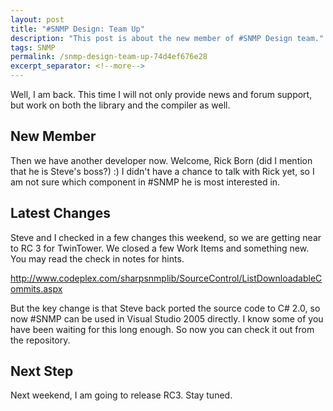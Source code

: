 ```yaml
---
layout: post
title: "#SNMP Design: Team Up"
description: "This post is about the new member of #SNMP Design team."
tags: SNMP
permalink: /snmp-design-team-up-74d4ef676e28
excerpt_separator: <!--more-->
---
```

Well, I am back. This time I will not only provide news and forum support, but work on both the library and the compiler as well.
<!--more-->

## New Member
Then we have another developer now. Welcome, Rick Born (did I mention that he is Steve's boss?) :) I didn't have a chance to talk with Rick yet, so I am not sure which component in #SNMP he is most interested in.

## Latest Changes
Steve and I checked in a few changes this weekend, so we are getting near to RC 3 for TwinTower. We closed a few Work Items and something new. You may read the check in notes for hints.

http://www.codeplex.com/sharpsnmplib/SourceControl/ListDownloadableCommits.aspx

But the key change is that Steve back ported the source code to C# 2.0, so now #SNMP can be used in Visual Studio 2005 directly. I know some of you have been waiting for this long enough. So now you can check it out from the repository.

## Next Step
Next weekend, I am going to release RC3. Stay tuned.
